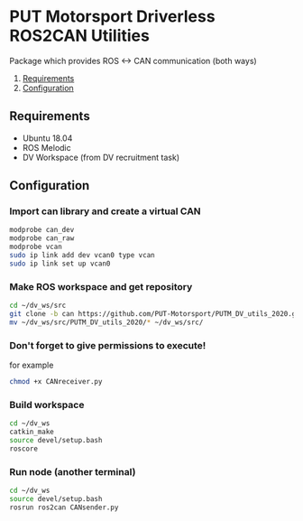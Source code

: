 # PUT Motorsport Driverless ROS2CAN Utilities

Package which provides ROS <-> CAN communication (both ways)


1. [Requirements](#requirements)
2. [Configuration](#configuration)


## Requirements
- Ubuntu 18.04
- ROS Melodic
- DV Workspace (from DV recruitment task)


## Configuration

### Import can library and create a virtual CAN
```bash
modprobe can_dev
modprobe can_raw
modprobe vcan
sudo ip link add dev vcan0 type vcan
sudo ip link set up vcan0
```

### Make ROS workspace and get repository
```bash
cd ~/dv_ws/src
git clone -b can https://github.com/PUT-Motorsport/PUTM_DV_utils_2020.git
mv ~/dv_ws/src/PUTM_DV_utils_2020/* ~/dv_ws/src/
```

### Don't forget to give permissions to execute!
for example
``` bash 
chmod +x CANreceiver.py
```

### Build workspace
```bash
cd ~/dv_ws
catkin_make
source devel/setup.bash
roscore
```

### Run node (another terminal)
```bash
cd ~/dv_ws
source devel/setup.bash
rosrun ros2can CANsender.py
```
